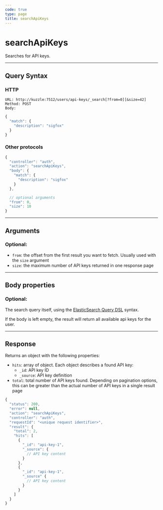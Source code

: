 ```yaml
---
code: true
type: page
title: searchApiKeys
---
```


# searchApiKeys

Searches for API keys.

---

## Query Syntax

### HTTP

```http
URL: http://kuzzle:7512/users/api-keys/_search[?from=0][&size=42]
Method: POST
Body:
```

```js
{
  "match": {
    "description": "sigfox"
  }
}
```

### Other protocols

```js
{
  "controller": "auth",
  "action": "searchApiKeys",
  "body": {
    "match": {
      "description": "sigfox"
    }
  },

  // optional arguments
  "from": 0,
  "size": 10
}
```

---

## Arguments

### Optional:

- `from`: the offset from the first result you want to fetch. Usually used with the `size` argument
- `size`: the maximum number of API keys returned in one response page

---

## Body properties

### Optional:

The search query itself, using the [ElasticSearch Query DSL](https://www.elastic.co/guide/en/elasticsearch/reference/7.4/query-dsl.html) syntax.

If the body is left empty, the result will return all available api keys for the user.

---

## Response

Returns an object with the following properties:

- `hits`: array of object. Each object describes a found API key:
  - `_id`: API key ID
  - `_source`: API key definition
- `total`: total number of API keys found. Depending on pagination options, this can be greater than the actual number of API keys in a single result page

```js
{
  "status": 200,
  "error": null,
  "action": "searchApiKeys",
  "controller": "auth",
  "requestId": "<unique request identifier>",
  "result": {
    "total": 2,
    "hits": [
      {
        "_id": "api-key-1",
        "_source": {
          // API key content
        }
      },
      {
        "_id": "api-key-1",
        "_source" {
          // API key content
        }
      }
    ]
  }
}
```
